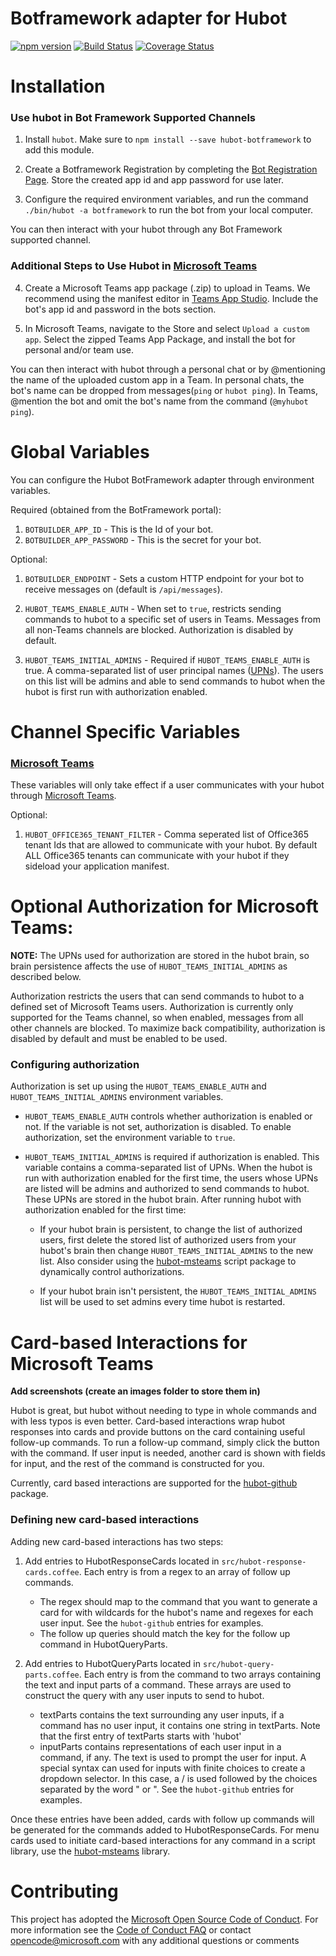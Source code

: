 # Botframework adapter for Hubot

[![npm version](https://badge.fury.io/js/hubot-botframework.svg)](https://badge.fury.io/js/hubot-botframework) [![Build Status](https://travis-ci.org/Microsoft/BotFramework-Hubot.svg?branch=master)](https://travis-ci.org/Microsoft/BotFramework-Hubot) [![Coverage Status](https://coveralls.io/repos/github/Microsoft/BotFramework-Hubot/badge.svg?branch=master)](https://coveralls.io/github/Microsoft/BotFramework-Hubot?branch=master)

# Installation
### Use hubot in Bot Framework Supported Channels
1. Install `hubot`. Make sure to `npm install --save hubot-botframework` to add this module. 

2. Create a Botframework Registration by completing the [Bot Registration Page](https://dev.botframework.com/bots/new). Store the created app id and app password for use later.

3. Configure the required environment variables, and run the command `./bin/hubot -a botframework` to run the bot from your local computer.

You can then interact with your hubot through any Bot Framework supported channel.

### Additional Steps to Use Hubot in [Microsoft Teams](https://products.office.com/en-US/microsoft-teams/)

4. Create a Microsoft Teams app package (.zip) to upload in Teams. We recommend using the manifest editor in [Teams App Studio](https://docs.microsoft.com/en-us/microsoftteams/platform/get-started/get-started-app-studio). Include the bot's app id and password in the bots section.

5. In Microsoft Teams, navigate to the Store and select `Upload a custom app`. Select the zipped Teams App Package, and install the bot for personal and/or team use.

You can then interact with hubot through a personal chat or by @mentioning the name of the uploaded custom app in a Team. In personal chats, the bot's name can be dropped from messages(`ping` or `hubot ping`). In Teams, @mention the bot and omit the bot's name from the command (`@myhubot ping`).

# Global Variables
You can configure the Hubot BotFramework adapter through environment variables.

Required (obtained from the BotFramework portal):
1. `BOTBUILDER_APP_ID` - This is the Id of your bot.
2. `BOTBUILDER_APP_PASSWORD` - This is the secret for your bot.

Optional:
1. `BOTBUILDER_ENDPOINT` - Sets a custom HTTP endpoint for your bot to receive messages on (default is `/api/messages`).

2. `HUBOT_TEAMS_ENABLE_AUTH` - When set to `true`, restricts sending commands to hubot to a specific set of users in Teams. Messages from all non-Teams channels are blocked. Authorization is disabled by default.

3. `HUBOT_TEAMS_INITIAL_ADMINS` - Required if `HUBOT_TEAMS_ENABLE_AUTH` is true. A comma-separated list of user principal names ([UPNs](https://docs.microsoft.com/en-us/windows/desktop/ADSchema/a-userprincipalname)). The users on this list will be admins and able to send commands to hubot when the hubot is first run with authorization enabled.

# Channel Specific Variables
### [Microsoft Teams](https://products.office.com/en-US/microsoft-teams/)
These variables will only take effect if a user communicates with your hubot through [Microsoft Teams](https://products.office.com/en-US/microsoft-teams/).

Optional:
1. `HUBOT_OFFICE365_TENANT_FILTER` - Comma seperated list of Office365 tenant Ids that are allowed to communicate with your hubot. By default ALL Office365 tenants can communicate with your hubot if they sideload your application manifest.

# Optional Authorization for Microsoft Teams:

**NOTE:** The UPNs used for authorization are stored in the hubot brain, so brain persistence affects the use of `HUBOT_TEAMS_INITIAL_ADMINS` as described below.

Authorization restricts the users that can send commands to hubot to a defined set of Microsoft Teams users. Authorization is currently only supported for the Teams channel, so when enabled, messages from all other channels are blocked. To maximize back compatibility, authorization is disabled by default and must be enabled to be used.

### Configuring authorization
Authorization is set up using the `HUBOT_TEAMS_ENABLE_AUTH` and `HUBOT_TEAMS_INITIAL_ADMINS` environment variables.

* `HUBOT_TEAMS_ENABLE_AUTH` controls whether authorization is enabled or not. If the variable is not set, authorization is disabled. To enable authorization, set the environment variable to `true`.

* `HUBOT_TEAMS_INITIAL_ADMINS` is required if authorization is enabled. This variable contains a comma-separated list of UPNs. When the hubot is run with authorization enabled for the first time, the users whose UPNs are listed will be admins and authorized to send commands to hubot. These UPNs are stored in the hubot brain. After running hubot with authorization enabled for the first time:

    - If your hubot brain is persistent, to change the list of authorized users, first delete the stored list of authorized users from your hubot's brain then change `HUBOT_TEAMS_INITIAL_ADMINS` to the new list. Also consider using the [hubot-msteams](https://github.com/jayongg/TeamsHubot) script package to dynamically control authorizations.

    - If your hubot brain isn't persistent, the `HUBOT_TEAMS_INITIAL_ADMINS` list will be used to set admins every time hubot is restarted.

# Card-based Interactions for Microsoft Teams

**Add screenshots (create an images folder to store them in)**

Hubot is great, but hubot without needing to type in whole commands and with less typos is even better. Card-based interactions wrap hubot responses into cards and provide buttons on the card containing useful follow-up commands. To run a follow-up command, simply click the button with the command. If user input is needed, another card is shown with fields for input, and the rest of the command is constructed for you.

Currently, card based interactions are supported for the [hubot-github](https://github.com/hydal/hubot-github) package.

### Defining new card-based interactions

Adding new card-based interactions has two steps:

1. Add entries to HubotResponseCards located in `src/hubot-response-cards.coffee`. Each entry is from a regex to an array of follow up commands.
    * The regex should map to the command that you want to generate a card for with wildcards for the hubot's name and regexes for each user input. See the `hubot-github` entries for examples.
    * The follow up queries should match the key for the follow up command in HubotQueryParts.

2. Add entries to HubotQueryParts located in `src/hubot-query-parts.coffee`. Each entry is from the command to two arrays containing the text and input parts of a command. These arrays are used to construct the query with any user inputs to send to hubot.
    * textParts contains the text surrounding any user inputs, if a command has no user input, it contains one string in textParts. Note that the first entry of textParts starts with 'hubot'
    * inputParts contains representations of each user input in a command, if any. The text is used to prompt the user for input.
    A special syntax can used for inputs with finite choices to create a dropdown selector. In this case, a / is used followed by the choices separated by the word " or ". See the `hubot-github` entries for examples.
    
Once these entries have been added, cards with follow up commands will be generated for the commands added to HubotResponseCards. For menu cards used to initiate card-based interactions for any command in a script library, use the [hubot-msteams](https://github.com/jayongg/TeamsHubot) library.

# Contributing
This project has adopted the [Microsoft Open Source Code of Conduct](https://opensource.microsoft.com/codeofconduct/). For more information see the [Code of Conduct FAQ](https://opensource.microsoft.com/codeofconduct/faq/) or contact [opencode@microsoft.com](mailto:opencode@microsoft.com) with any additional questions or comments
